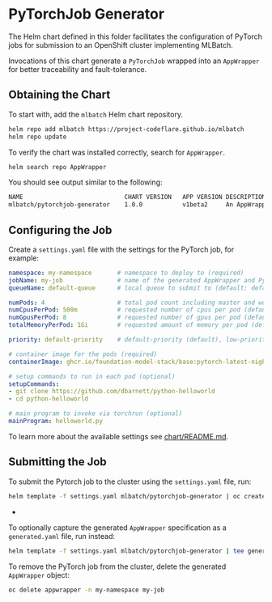# PyTorchJob Generator

The Helm chart defined in this folder facilitates the configuration of PyTorch
jobs for submission to an OpenShift cluster implementing MLBatch.

Invocations of this chart generate a `PyTorchJob` wrapped into an `AppWrapper`
for better traceability and fault-tolerance.

## Obtaining the Chart

To start with, add the `mlbatch` Helm chart repository.
```sh
helm repo add mlbatch https://project-codeflare.github.io/mlbatch
helm repo update
```
To verify the chart was installed correctly, search for `AppWrapper`.
```sh
helm search repo AppWrapper
```
You should see output similar to the following:
```sh
NAME                        	CHART VERSION	APP VERSION	DESCRIPTION
mlbatch/pytorchjob-generator	1.0.0        	v1beta2    	An AppWrapper generator for PyTorchJobs
```

## Configuring the Job

Create a `settings.yaml` file with the settings for the PyTorch job, for
example:
```yaml
namespace: my-namespace       # namespace to deploy to (required)
jobName: my-job               # name of the generated AppWrapper and PyTorchJob objects (required)
queueName: default-queue      # local queue to submit to (default: default-queue)

numPods: 4                    # total pod count including master and worker pods (default: 1)
numCpusPerPod: 500m           # requested number of cpus per pod (default: 1)
numGpusPerPod: 8              # requested number of gpus per pod (default: 0)
totalMemoryPerPod: 1Gi        # requested amount of memory per pod (default: 1Gi)

priority: default-priority    # default-priority (default), low-priority, or high-priority

# container image for the pods (required)
containerImage: ghcr.io/foundation-model-stack/base:pytorch-latest-nightly-20230126

# setup commands to run in each pod (optional)
setupCommands:                
- git clone https://github.com/dbarnett/python-helloworld
- cd python-helloworld

# main program to invoke via torchrun (optional)
mainProgram: helloworld.py
```

To learn more about the available settings see [chart/README.md](chart/README.md).

## Submitting the Job

To submit the Pytorch job to the cluster using the `settings.yaml` file, run:
```sh
helm template -f settings.yaml mlbatch/pytorchjob-generator | oc create -f-
```
+
To optionally capture the generated `AppWrapper` specification as a
`generated.yaml` file, run instead:
```sh
helm template -f settings.yaml mlbatch/pytorchjob-generator | tee generated.yaml | oc create -f-
```

To remove the PyTorch job from the cluster, delete the generated `AppWrapper`
object:
```sh
oc delete appwrapper -n my-namespace my-job
```
